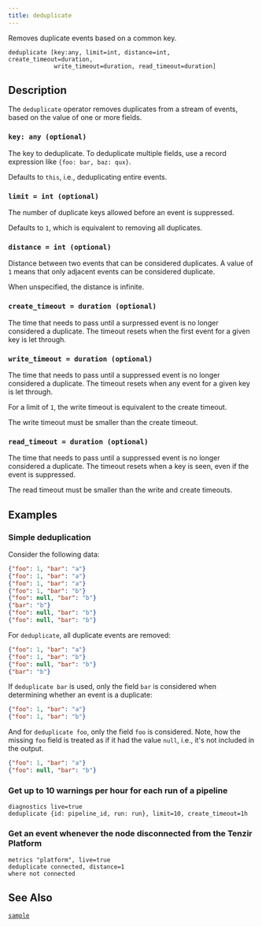 ```yaml
---
title: deduplicate
---
```


Removes duplicate events based on a common key.

```tql
deduplicate [key:any, limit=int, distance=int, create_timeout=duration,
             write_timeout=duration, read_timeout=duration]
```

## Description

The `deduplicate` operator removes duplicates from a stream of events, based
on the value of one or more fields.

### `key: any (optional)`

The key to deduplicate. To deduplicate multiple fields, use a record expression
like `{foo: bar, baz: qux}`.

Defaults to `this`, i.e., deduplicating entire events.

### `limit = int (optional)`

The number of duplicate keys allowed before an event is suppressed.

Defaults to `1`, which is equivalent to removing all duplicates.

### `distance = int (optional)`

Distance between two events that can be considered duplicates. A value of `1`
means that only adjacent events can be considered duplicate.

When unspecified, the distance is infinite.

### `create_timeout = duration (optional)`

The time that needs to pass until a surpressed event is no longer considered a
duplicate. The timeout resets when the first event for a given key is let
through.

### `write_timeout = duration (optional)`

The time that needs to pass until a suppressed event is no longer considered a
duplicate. The timeout resets when any event for a given key is let through.

For a limit of `1`, the write timeout is equivalent to the create timeout.

The write timeout must be smaller than the create timeout.

### `read_timeout = duration (optional)`

The time that needs to pass until a suppressed event is no longer considered a
duplicate. The timeout resets when a key is seen, even if the event is
suppressed.

The read timeout must be smaller than the write and create timeouts.

## Examples

### Simple deduplication

Consider the following data:

```json
{"foo": 1, "bar": "a"}
{"foo": 1, "bar": "a"}
{"foo": 1, "bar": "a"}
{"foo": 1, "bar": "b"}
{"foo": null, "bar": "b"}
{"bar": "b"}
{"foo": null, "bar": "b"}
{"foo": null, "bar": "b"}
```

For `deduplicate`, all duplicate events are removed:

```json
{"foo": 1, "bar": "a"}
{"foo": 1, "bar": "b"}
{"foo": null, "bar": "b"}
{"bar": "b"}
```

If `deduplicate bar` is used, only the field `bar` is considered when
determining whether an event is a duplicate:

```json
{"foo": 1, "bar": "a"}
{"foo": 1, "bar": "b"}
```

And for `deduplicate foo`, only the field `foo` is considered. Note, how the
missing `foo` field is treated as if it had the value `null`, i.e., it's not
included in the output.

```json
{"foo": 1, "bar": "a"}
{"foo": null, "bar": "b"}
```

### Get up to 10 warnings per hour for each run of a pipeline

```tql
diagnostics live=true
deduplicate {id: pipeline_id, run: run}, limit=10, create_timeout=1h
```

### Get an event whenever the node disconnected from the Tenzir Platform

```tql
metrics "platform", live=true
deduplicate connected, distance=1
where not connected
```

## See Also

[`sample`](sample)
